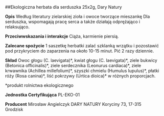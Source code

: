 ##Ekologiczna herbata dla serduszka 25x2g, Dary Natury

**Opis** Według literatury zielarskiej zioła i owoce tworzące mieszankę Dla serduszka, wspomagają pracę serca a także działają odprężająco i relaksująco.

**Przeciwwskazania i interakcje** Ciąża, karmienie piersią.

**Zalecane spożycie** 1 saszetkę herbatki zalać szklanką wrzątku i pozostawić pod przykryciem do zaparzenia na około 10-15 minut. Pić 2 razy dziennie.

**Skład** Owoc głogu (C. laevigata)\*, kwiat głogu (C. laevigata)\*, ziele bukwicy (Betonica officinalis)\*, ziele serdecznika (Leonurus cardiaca)\*, ziele krwawnika (Achillea millefolium)\*, szyszki chmielu (Humulus lupulus)\*, płatki róży (Rosa canina)\*, liść pokrzywy (Urtica dioica)\* w różnych proporcjach.  

\*produkt rolnictwa ekologicznego

**Jednostka Certyfikująca** PL-EKO-01

**Producent** Mirosław Angielczyk DARY NATURY
Koryciny 73, 17-315 Grodzisk
